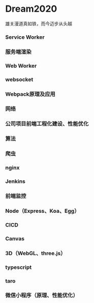 # Dream2020

雄关漫道真如铁，而今迈步从头越

### Service Worker
### 服务端渲染
### Web Worker
### websocket
### Webpack原理及应用
### 网络
### 公司项目前端工程化建设、性能优化
### 算法
### 爬虫
### nginx
### Jenkins
### 前端监控
### Node（Express、Koa、Egg）
### CICD
### Canvas
### 3D（WebGL、three.js）
### typescript
### taro
### 微信小程序（原理、性能优化）


